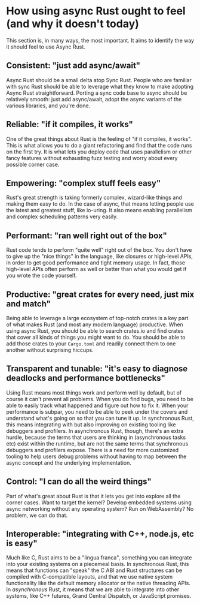 # How using async Rust ought to feel (and why it doesn't today)

This section is, in many ways, the most important. It aims to identify the way it should feel to use Async Rust.

## Consistent: "just add async/await"

Async Rust should be a small delta atop Sync Rust. People who are familiar with sync Rust should be able to leverage what they know to make adopting Async Rust straightforward. Porting a sync code base to async should be relatively smooth: just add async/await, adopt the async variants of the various libraries, and you're done.

## Reliable: "if it compiles, it works"

One of the great things about Rust is the feeling of "if it compiles, it works". This is what allows you to do a giant refactoring and find that the code runs on the first try. It is what lets you deploy code that uses parallelism or other fancy features without exhausting fuzz testing and worry about every possible corner case.

## Empowering: "complex stuff feels easy"

Rust's great strength is taking formerly complex, wizard-like things and making them easy to do. In the case of async, that means letting people use the latest and greatest stuff, like io-uring. It also means enabling parallelism and complex scheduling patterns very easily.

## Performant: "ran well right out of the box"

Rust code tends to perform "quite well" right out of the box. You don't have to give up the "nice things" in the language, like closures or high-level APIs, in order to get good performance and tight memory usage. In fact, those high-level APIs often perform as well or better than what you would get if you wrote the code yourself.

## Productive: "great crates for every need, just mix and match"

Being able to leverage a large ecosystem of top-notch crates is a key part of what makes Rust (and most any modern language) productive. When using async Rust, you should be able to search crates.io and find crates that cover all kinds of things you might want to do. You should be able to add those crates to your `Cargo.toml` and readily connect them to one another without surprising hiccups.

## Transparent and tunable: "it's easy to diagnose deadlocks and performance bottlenecks"

Using Rust means most things work and perform well by default, but of course it can't prevent all problems. When you do find bugs, you need to be able to easily track what happened and figure out how to fix it. When your performance is subpar, you need to be able to peek under the covers and understand what's going on so that you can tune it up. In synchronous Rust, this means integrating with but also improving on existing tooling like debuggers and profilers. In asynchronous Rust, though, there's an extra hurdle, because the terms that users are thinking in (asynchronous tasks etc) exist within the runtime, but are not the same terms that synchronous debuggers and profilers expose. There is a need for more customized tooling to help users debug problems without having to map between the async concept and the underlying implementation.

## Control: "I can do all the weird things"

Part of what's great about Rust is that it lets you get into explore all the corner cases. Want to target the kernel? Develop embedded systems using async networking without any operating system? Run on WebAssembly? No problem, we can do that.

## Interoperable: "integrating with C++, node.js, etc is easy"

Much like C, Rust aims to be a "lingua franca", something you can integrate into your existing systems on a piecemeal basis. In synchronous Rust, this means that functions can "speak" the C ABI and Rust structures can be compiled with C-compatible layouts, and that we use native system functionality like the default memory allocator or the native threading APIs. In _asynchronous_ Rust, it means that we are able to integrate into other systems, like C++ futures, Grand Central Dispatch, or JavaScript promises.
